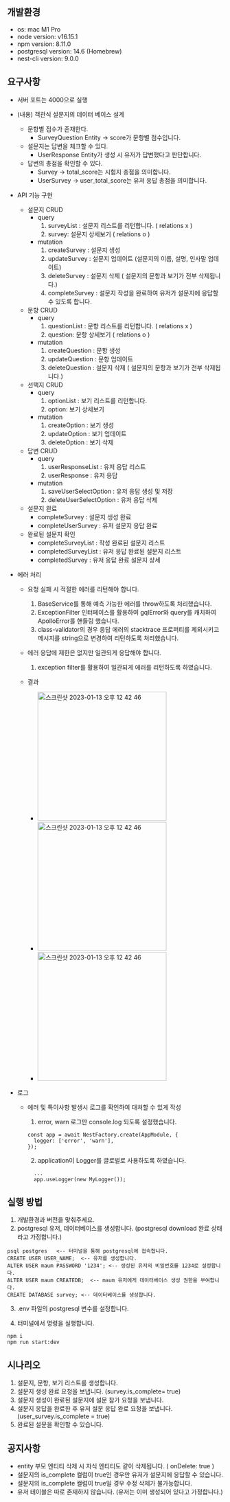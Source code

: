## 개발환경

- os: mac M1 Pro
- node version: v16.15.1
- npm version: 8.11.0
- postgresql version: 14.6 (Homebrew)
- nest-cli version: 9.0.0

## 요구사항

- 서버 포트는 4000으로 실행

- (내용) 객관식 설문지의 데이터 베이스 설계

  - 문항별 점수가 존재한다.
    - SurveyQuestion Entity -> score가 문항별 점수입니다.
  - 설문지는 답변을 체크할 수 있다.
    - UserResponse Entity가 생성 시 유저가 답변했다고 판단합니다.
  - 답변의 총점을 확인할 수 있다.
    - Survey -> total_score는 시험지 총점을 의미합니다.
    - UserSurvey -> user_total_score는 유저 응답 총점을 의미합니다.

- API 기능 구현

  - 설문지 CRUD
    - query
      1. surveyList : 설문지 리스트를 리턴합니다. ( relations x )
      2. survey: 설문지 상세보기 ( relations o )
    - mutation
      1. createSurvey : 설문지 생성
      2. updateSurvey : 설문지 업데이트 (설문지의 이름, 설명, 인사말 업데이트)
      3. deleteSurvey : 설문지 삭제 ( 설문지의 문항과 보기가 전부 삭제됩니다.)
      4. completeSurvey : 설문지 작성을 완료하여 유저가 설문지에 응답할 수 있도록 합니다.
  - 문항 CRUD
    - query
      1. questionList : 문항 리스트를 리턴합니다. ( relations x )
      2. question: 문항 상세보기 ( relations o )
    - mutation
      1. createQuestion : 문항 생성
      2. updateQuestion : 문항 업데이트
      3. deleteQuestion : 설문지 삭제 ( 설문지의 문항과 보기가 전부 삭제됩니다.)
  - 선택지 CRUD
    - query
      1. optionList : 보기 리스트를 리턴합니다.
      2. option: 보기 상세보기
    - mutation
      1. createOption : 보기 생성
      2. updateOption : 보기 업데이트
      3. deleteOption : 보기 삭제
  - 답변 CRUD
    - query
      1. userResponseList : 유저 응답 리스트
      2. userResponse : 유저 응답
    - mutation
      1. saveUserSelectOption : 유저 응답 생성 및 저장
      2. deleteUserSelectOption : 유저 응답 삭제
  - 설문지 완료
    - completeSurvey : 설문지 생성 완료
    - completeUserSurvey : 유저 설문지 응답 완료
  - 완료된 설문지 확인
    - completeSurveyList : 작성 완료된 설문지 리스트
    - completedSurveyList : 유저 응답 완료된 설문지 리스트
    - completedSurvey : 유저 응답 완료 설문지 상세

- 에러 처리

  - 요청 실패 시 적절한 에러를 리턴해야 합니다.

    1. BaseService를 통해 예측 가능한 에러를 throw하도록 처리했습니다.
    2. ExceptionFilter 인터페이스를 활용하여 gqlError와 query를 캐치하여 ApolloError를 핸들링 했습니다.
    3. class-validator의 경우 응답 에러의 stacktrace 프로퍼티를 제외시키고 메시지를 string으로 변경하여 리턴하도록 처리했습니다.

  - 에러 응답에 제한은 없지만 일관되게 응답해야 합니다.

    1. exception filter를 활용하여 일관되게 에러를 리턴하도록 하였습니다.

  - 결과
    - <img width="300" height="300" alt="스크린샷 2023-01-13 오후 12 42 46" src="https://user-images.githubusercontent.com/106916440/212527660-628667ee-f25e-484d-ba2f-fe8fad6d20b5.png">
    - <img width="300" height="300" alt="스크린샷 2023-01-13 오후 12 42 46" src="https://user-images.githubusercontent.com/106916440/212527669-86d96f2f-850d-441c-a90b-b60920bc2276.png">
    - <img width="300" height="300" alt="스크린샷 2023-01-13 오후 12 42 46" src="https://user-images.githubusercontent.com/106916440/212527679-8c0172ca-3e01-4e50-9d90-0eb9c9e7f2ac.png">

- 로그

  - 에러 및 특이사항 발생시 로그를 확인하여 대처할 수 있게 작성

    1. error, warn 로그만 console.log 되도록 설정했습니다.

    ```
    const app = await NestFactory.create(AppModule, {
      logger: ['error', 'warn'],
    });
    ```

    2. application이 Logger를 글로벌로 사용하도록 하였습니다.

    ```
      ...
      app.useLogger(new MyLogger());
    ```

## 실행 방법

1. 개발환경과 버전을 맞춰주세요.
2. postgresql 유저, 데이터베이스를 생성합니다. (postgresql download 완료 상태라고 가정합니다.)

```
psql postgres   <-- 터미널을 통해 postgresql에 접속합니다.
CREATE USER USER_NAME;  <-- 유저를 생성합니다.
ALTER USER maum PASSWORD '1234'; <-- 생성된 유저의 비밀번호를 1234로 설정합니다.
ALTER USER maum CREATEDB;  <-- maum 유저에게 데이터베이스 생성 권한을 부여합니다.
CREATE DATABASE survey; <-- 데이터베이스를 생성합니다.
```

3. .env 파일의 postgresql 변수를 설정합니다.

4. 터미널에서 명령을 실행합니다.

```
npm i
npm run start:dev
```

## 시나리오

1. 설문지, 문항, 보기 리스트를 생성합니다.
2. 설문지 생성 완료 요청을 보냅니다. (survey.is_complete= true)
3. 설문지 생성이 완료된 설문지에 설문 참가 요청을 보냅니다.
4. 설문지 응답을 완료한 후 유저 설문 응답 완료 요청을 보냅니다. (user_survey.is_complete = true)
5. 완료된 설문을 확인할 수 있습니다.

## 공지사항

- entity 부모 엔티티 삭제 시 자식 엔티티도 같이 삭제됩니다. ( onDelete: true )
- 설문지의 is_complete 컬럼이 true인 경우만 유저가 설문지에 응답할 수 있습니다.
- 설문지의 is_complete 컬럼이 true일 경우 수정 삭제가 불가능합니다.
- 유저 테이블은 따로 존재하지 않습니다. (유저는 이미 생성되어 있다고 가정합니다.)
